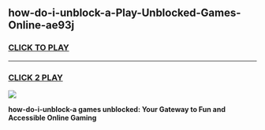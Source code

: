 
## how-do-i-unblock-a-Play-Unblocked-Games-Online-ae93j
<h3>
<a href="https://premium76.site?title=how-do-i-unblock-a&ref=25A">CLICK TO PLAY</a></h3>
<hr>

<h3>
<a href="https://premium76.site?title=how-do-i-unblock-a&ref=25A">CLICK 2 PLAY</a>
  
</h3>

<a href="https://premium76.site?title=how-do-i-unblock-a&ref=25A"><img src="https://clearcache.store/games.png"></a>


**how-do-i-unblock-a games unblocked: Your Gateway to Fun and Accessible Online Gaming**
